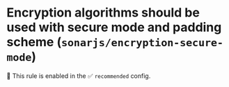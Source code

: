 # Encryption algorithms should be used with secure mode and padding scheme (`sonarjs/encryption-secure-mode`)

💼 This rule is enabled in the ✅ `recommended` config.

<!-- end auto-generated rule header -->
